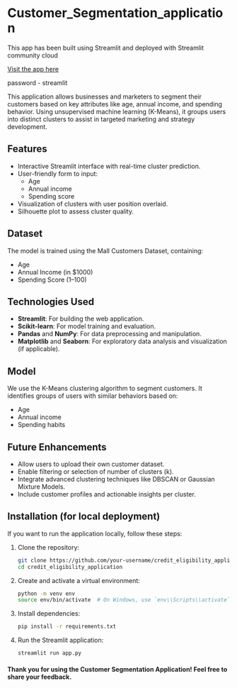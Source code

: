 # Customer_Segmentation_application
This app has been built using Streamlit and deployed with Streamlit community cloud

[Visit the app here](https://loan-application-app.streamlit.app/)

password - streamlit

This application allows businesses and marketers to segment their customers based on key attributes like age, annual income, and spending behavior. Using unsupervised machine learning (K-Means), it groups users into distinct clusters to assist in targeted marketing and strategy development.

## Features
- Interactive Streamlit interface with real-time cluster prediction.
- User-friendly form to input:
   - Age
   - Annual income
   - Spending score
- Visualization of clusters with user position overlaid.
- Silhouette plot to assess cluster quality.

## Dataset
The model is trained using the Mall Customers Dataset, containing:
- Age
- Annual Income (in $1000)
- Spending Score (1–100)

## Technologies Used
- **Streamlit**: For building the web application.
- **Scikit-learn**: For model training and evaluation.
- **Pandas** and **NumPy**: For data preprocessing and manipulation.
- **Matplotlib** and **Seaborn**: For exploratory data analysis and visualization (if applicable).

## Model
We use the K-Means clustering algorithm to segment customers. It identifies groups of users with similar behaviors based on:
- Age
- Annual income
- Spending habits

## Future Enhancements
* Allow users to upload their own customer dataset.
* Enable filtering or selection of number of clusters (k).
* Integrate advanced clustering techniques like DBSCAN or Gaussian Mixture Models.
* Include customer profiles and actionable insights per cluster.

## Installation (for local deployment)
If you want to run the application locally, follow these steps:

1. Clone the repository:
   ```bash
   git clone https://github.com/your-username/credit_eligibility_application.git
   cd credit_eligibility_application

2. Create and activate a virtual environment:
   ```bash
   python -m venv env
   source env/bin/activate  # On Windows, use `env\\Scripts\\activate`

3. Install dependencies:
   ```bash
   pip install -r requirements.txt

4. Run the Streamlit application:
   ```bash
   streamlit run app.py

#### Thank you for using the  Customer Segmentation  Application! Feel free to share your feedback.
